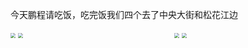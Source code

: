 今天鹏程请吃饭，吃完饭我们四个去了中央大街和松花江边

<div style="display: grid; grid-template-columns: 1fr 1fr; gap: 20px;">
  <div>
    <img src="https://cdn.jsdelivr.net/gh/LastKnightCoder/ImgHosting3@master/202205161628532022-05-16-16-28-54.png" style="zoom:50%"/>
    <img src="https://cdn.jsdelivr.net/gh/LastKnightCoder/ImgHosting3@master/202205161634342022-05-16-16-34-35.png" style="zoom:50%"/>
  </div>
  <div>
    <img src="https://cdn.jsdelivr.net/gh/LastKnightCoder/ImgHosting3@master/202205161635232022-05-16-16-35-26.png" style="zoom:50%"/>
    <img src="https://cdn.jsdelivr.net/gh/LastKnightCoder/ImgHosting3@master/202205161636312022-05-16-16-36-32.png" style="zoom:50%"/>
  </div>
</div>


